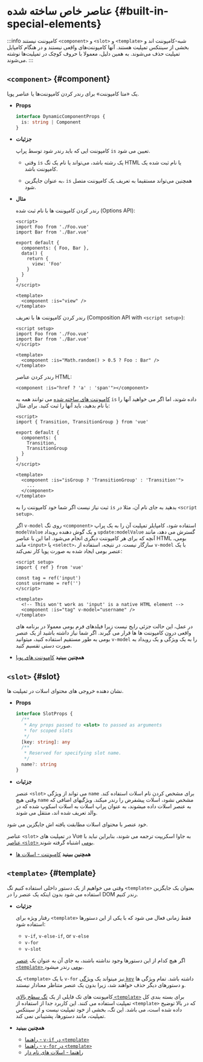# عناصر خاص ساخته شده {#built-in-special-elements}

:::info کامپوننت نیستند
`<component>` و `<slot>` و `<template>` شبه-کامپوننت اند و بخشی از سینتکس تمپلیت هستند. آنها کامپوننت‌های واقعی نیستند و در هنگام کامپایل تمپلیت حذف می‌شوند. به همین دلیل، معمولا با حروف کوچک در تمپلیت‌ها نوشته می‌شوند.
:::

## `<component>` {#component}

یک «متا کامپوننت» برای رندر کردن کامپوننت‌ها یا عناصر پویا.

- **Props**

  ```ts
  interface DynamicComponentProps {
    is: string | Component
  }
  ```

- **جزئیات**

  کامپوننت ایی که باید رندر شود توسط پراپ `is` تعیین می شود.

  - وقتی `is` یک رشته باشد، می‌تواند یا نام یک تگ HTML یا نام ثبت شده یک کامپوننت باشد.

  - به عنوان جایگزین، `is` همچنین می‌تواند مستقیما به تعریف یک کامپوننت متصل شود.

- **مثال**

  رندر کردن کامپوننت ها با نام ثبت شده (Options API):

  ```vue
  <script>
  import Foo from './Foo.vue'
  import Bar from './Bar.vue'

  export default {
    components: { Foo, Bar },
    data() {
      return {
        view: 'Foo'
      }
    }
  }
  </script>

  <template>
    <component :is="view" />
  </template>
  ```

  رندر کردن کامپوننت ها با تعریف (Composition API with `<script setup>`):

  ```vue
  <script setup>
  import Foo from './Foo.vue'
  import Bar from './Bar.vue'
  </script>

  <template>
    <component :is="Math.random() > 0.5 ? Foo : Bar" />
  </template>
  ```

  رندر کردن عناصر HTML:

  ```vue-html
  <component :is="href ? 'a' : 'span'"></component>
  ```

  [کامپوننت های ساخته شده](./built-in-components) می توانند همه به `is` داده شوند، اما اگر می خواهید آنها را با نام بدهید، باید آنها را ثبت کنید. برای مثال:

  ```vue
  <script>
  import { Transition, TransitionGroup } from 'vue'

  export default {
    components: {
      Transition,
      TransitionGroup
    }
  }
  </script>

  <template>
    <component :is="isGroup ? 'TransitionGroup' : 'Transition'">
      ...
    </component>
  </template>
  ```

  ثبت نیاز نیست اگر شما خود کامپوننت را به `is` بدهید به جای نام آن، مثلا در `<script setup>`.

  اگر `v-model` روی تگ `<component>` استفاده شود، کامپایلر تمپلیت آن را به یک پراپ `modelValue` و یک گوش دهنده رویداد `update:modelValue` گسترش می دهد، مانند آنچه که برای هر کامپوننت دیگری انجام می‌شود. اما این با عناصر HTML بومی، مانند `<input>` یا `<select>`، سازگار نیست. در نتیجه، استفاده از `v-model` با یک عنصر بومی ایجاد شده به صورت پویا کار نمی‌کند:

  ```vue
  <script setup>
  import { ref } from 'vue'

  const tag = ref('input')
  const username = ref('')
  </script>

  <template>
    <!-- This won't work as 'input' is a native HTML element -->
    <component :is="tag" v-model="username" />
  </template>
  ```

  در عمل، این حالت جزئی رایج نیست زیرا فیلدهای فرم بومی معمولا در برنامه های واقعی درون کامپوننت ها ها قرار می گیرند. اگر شما نیاز داشته باشید از یک عنصر بومی به طور مستقیم استفاده کنید، میتوانید `v-model` را به یک ویژگی و یک رویداد به صورت دستی تقسیم کنید.

- **همچنین ببینید** [کامپوننت های پویا](/guide/essentials/component-basics#dynamic-components)

## `<slot>` {#slot}

  نشان دهنده خروجی های محتوای اسلات در تمپلیت ها.

- **Props**

  ```ts
  interface SlotProps {
    /**
     * Any props passed to <slot> to passed as arguments
     * for scoped slots
     */
    [key: string]: any
    /**
     * Reserved for specifying slot name.
     */
    name?: string
  }
  ```

- **جزئیات**

  عنصر `<slot>` می تواند از ویژگی `name` برای مشخص کردن نام اسلات استفاده کند. وقتی هیچ `name` مشخص نشود، اسلات پیشفرض را رندر میکند. ویژگیهای اضافی که به عنصر اسلات داده میشوند، به عنوان پراپ اسلات به اسلات اسکوپ شده که در والد تعریف شده اند، منتقل می شوند.

خود عنصر با محتوای اسلات مطابقت یافته اش جایگزین می شود.

  عناصر `<slot>` در تمپلیت های Vue به جاوا اسکریپت ترجمه می شوند، بنابراین نباید با [عناصر `<slot>` بومی](https://developer.mozilla.org/en-US/docs/Web/HTML/Element/slot) اشتباه گرفته شوند.

- **همچنین ببینید** [کامپوننت - اسلات ها](/guide/components/slots)

## `<template>` {#template}

  وقتی می خواهیم از یک دستور داخلی استفاده کنیم تگ `<template>` بعنوان یک جایگزین استفاده می شود بدون اینکه یک عنصر را در DOM رندر کنیم.

- **جزئیات**

  رفتار ویژه برای `<template>` فقط زمانی فعال می شود که با یکی از این دستورها استفاده شود:

  - `v-if`, `v-else-if`, or `v-else`
  - `v-for`
  - `v-slot`

  اگر هیچ کدام از این دستورها وجود نداشته باشند، به جای آن به عنوان یک [عنصر `<template>` بومی](https://developer.mozilla.org/en-US/docs/Web/HTML/Element/template) رندر میشود.

  یک `<template>` با یک `v-for` نیز میتواند یک [ویژگی `key`](/api/built-in-special-attributes#key) داشته باشد. تمام ویژگی ها و دستورهای دیگر حذف خواهند شد، زیرا بدون یک عنصر متناظر معنادار نیستند.

  کامپوننت های تک فایلی از یک [تگ سطح بالای `<template>`](/api/sfc-spec#language-blocks) برای بسته بندی کل تمپلیت استفاده می کنند. این کاربرد جدا از استفاده از `<template>` که در بالا توضیح داده شده است، می باشد. این تگ، بخشی از خود تمپلیت نیست و از سینتکس تمپلیت، مانند دستورها، پشتیبانی نمی کند.

- **همچنین ببینید**
  - [راهنما - `v-if` در `<template>`](/guide/essentials/conditional#v-if-on-template)
  - [راهنما - `v-for` در `<template>`](/guide/essentials/list#v-for-on-template)
  - [راهنما - اسلات های نام دار](/guide/components/slots#named-slots)
